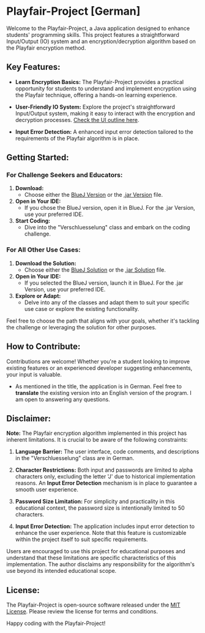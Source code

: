 # Playfair-Project [German] #

Welcome to the Playfair-Project, a Java application designed to enhance students' programming skills. This project features a straightforward Input/Output (IO) system and an encryption/decryption algorithm based on the Playfair encryption method.

## Key Features: ##
* **Learn Encryption Basics:** The Playfair-Project provides a practical opportunity for students to understand and implement encryption using the Playfair technique, offering a hands-on learning experience.

* **User-Friendly IO System:** Explore the project's straightforward Input/Output system, making it easy to interact with the encryption and decryption processes. [Check the UI outline here](https://github.com/Sebastian-Sonne/playfair-project/blob/main/UI%20outline.png).

* **Input Error Detection:** A enhanced input error detection tailored to the requirements of the Playfair algorithm is in place.

## Getting Started: ##

### For Challenge Seekers and Educators: ###
1. **Download:**
   - Choose either the [BlueJ Version](https://github.com/Sebastian-Sonne/playfair-project/blob/main/Playfair%20Encryption%20-%20BLUEJ%20Version.zip) or the [.jar Version](https://github.com/Sebastian-Sonne/playfair-project/blob/main/Playfair%20Encryption.jar) file.
2. **Open in Your IDE:**
   - If you chose the BlueJ version, open it in BlueJ. For the .jar Version, use your preferred IDE.
3. **Start Coding:**
   - Dive into the "Verschluesselung" class and embark on the coding challenge.

### For All Other Use Cases: ###
1. **Download the Solution:**
   - Choose either the [BlueJ Solution](https://github.com/Sebastian-Sonne/playfair-project/blob/main/Playfair%20Encryption%20Solution%20-%20BLUEJ%20Version.zip) or the [.jar Solution](https://github.com/Sebastian-Sonne/playfair-project/blob/main/Playfair%20Encryption%20Solution.jar) file.
2. **Open in Your IDE:**
   - If you selected the BlueJ version, launch it in BlueJ. For the .jar Version, use your preferred IDE.
3. **Explore or Adapt:**
   - Delve into any of the classes and adapt them to suit your specific use case or explore the existing functionality.

Feel free to choose the path that aligns with your goals, whether it's tackling the challenge or leveraging the solution for other purposes.

## How to Contribute: ##
Contributions are welcome! Whether you're a student looking to improve existing features or an experienced developer suggesting enhancements, your input is valuable. 
* As mentioned in the title, the application is in German. Feel free to **translate** the existing version into an English version of the program. I am open to answering any questions.

## Disclaimer: ##

**Note:** The Playfair encryption algorithm implemented in this project has inherent limitations. It is crucial to be aware of the following constraints:

1. **Language Barrier:** The user interface, code comments, and descriptions in the "Verschluesselung" class are in German.

2. **Character Restrictions:** Both input and passwords are limited to alpha characters only, excluding the letter 'J' due to historical implementation reasons. An **Input Error Detection** mechanism is in place to guarantee a smooth user experience.

3. **Password Size Limitation:** For simplicity and practicality in this educational context, the password size is intentionally limited to 50 characters.

4. **Input Error Detection:** The application includes input error detection to enhance the user experience. Note that this feature is customizable within the project itself to suit specific requirements.

Users are encouraged to use this project for educational purposes and understand that these limitations are specific characteristics of this implementation. The author disclaims any responsibility for the algorithm's use beyond its intended educational scope.

## License: ##

The Playfair-Project is open-source software released under the [MIT License](LICENSE). Please review the license for terms and conditions.

Happy coding with the Playfair-Project!

